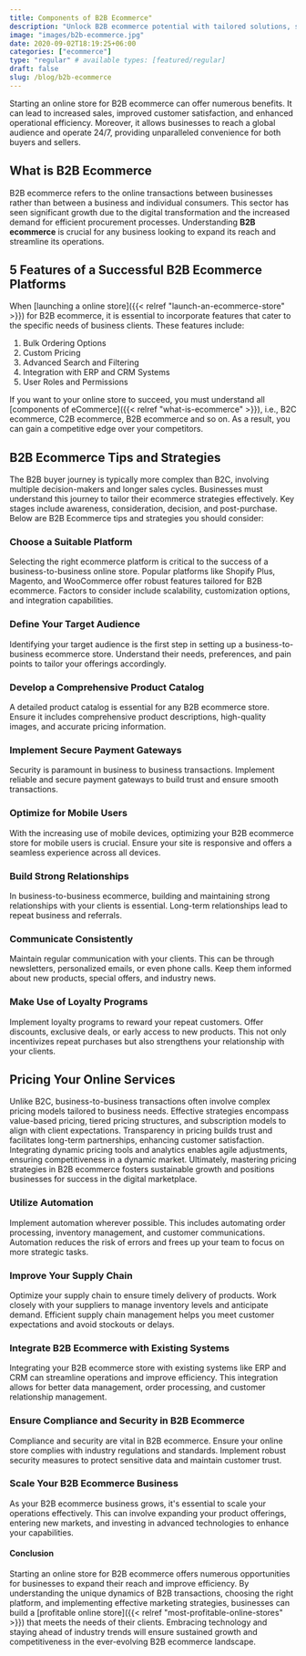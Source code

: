 ```yaml
---
title: Components of B2B Ecommerce"
description: "Unlock B2B ecommerce potential with tailored solutions, streamlining transactions and fostering collaboration, ensuring seamless operations and data security."
image: "images/b2b-ecommerce.jpg"
date: 2020-09-02T18:19:25+06:00
categories: ["ecommerce"]
type: "regular" # available types: [featured/regular]
draft: false
slug: /blog/b2b-ecommerce
---
```


Starting an online store for B2B ecommerce can offer numerous benefits. It can lead to increased sales, improved customer satisfaction, and enhanced operational efficiency. Moreover, it allows businesses to reach a global audience and operate 24/7, providing unparalleled convenience for both buyers and sellers.

## What is B2B Ecommerce

B2B ecommerce refers to the online transactions between businesses rather than between a business and individual consumers. This sector has seen significant growth due to the digital transformation and the increased demand for efficient procurement processes. Understanding **B2B ecommerce** is crucial for any business looking to expand its reach and streamline its operations.

## 5 Features of a Successful B2B Ecommerce Platforms

When [launching a online store]({{< relref "launch-an-ecommerce-store" >}}) for B2B ecommerce, it is essential to incorporate features that cater to the specific needs of business clients. These features include:

1. Bulk Ordering Options
2. Custom Pricing
3. Advanced Search and Filtering
4. Integration with ERP and CRM Systems
5. User Roles and Permissions

If you want to your online store to succeed, you must understand all [components of eCommerce]({{< relref "what-is-ecommerce" >}}), i.e., B2C ecommerce, C2B ecommerce, B2B ecommerce and so on. As a result, you can gain a competitive edge over your competitors.

## B2B Ecommerce Tips and Strategies

The B2B buyer journey is typically more complex than B2C, involving multiple decision-makers and longer sales cycles. Businesses must understand this journey to tailor their ecommerce strategies effectively. Key stages include awareness, consideration, decision, and post-purchase. Below are B2B Ecommerce tips and strategies you should consider:

### Choose a Suitable Platform

Selecting the right ecommerce platform is critical to the success of a business-to-business online store. Popular platforms like Shopify Plus, Magento, and WooCommerce offer robust features tailored for B2B ecommerce. Factors to consider include scalability, customization options, and integration capabilities.

### Define Your Target Audience

Identifying your target audience is the first step in setting up a business-to-business ecommerce store. Understand their needs, preferences, and pain points to tailor your offerings accordingly.

### Develop a Comprehensive Product Catalog

A detailed product catalog is essential for any B2B ecommerce store. Ensure it includes comprehensive product descriptions, high-quality images, and accurate pricing information.

### Implement Secure Payment Gateways

Security is paramount in business to business transactions. Implement reliable and secure payment gateways to build trust and ensure smooth transactions.

### Optimize for Mobile Users

With the increasing use of mobile devices, optimizing your B2B ecommerce store for mobile users is crucial. Ensure your site is responsive and offers a seamless experience across all devices.

### Build Strong Relationships

In business-to-business ecommerce, building and maintaining strong relationships with your clients is essential. Long-term relationships lead to repeat business and referrals.

### Communicate Consistently

Maintain regular communication with your clients. This can be through newsletters, personalized emails, or even phone calls. Keep them informed about new products, special offers, and industry news.

### Make Use of Loyalty Programs

Implement loyalty programs to reward your repeat customers. Offer discounts, exclusive deals, or early access to new products. This not only incentivizes repeat purchases but also strengthens your relationship with your clients.

## Pricing Your Online Services

Unlike B2C, business-to-business transactions often involve complex pricing models tailored to business needs. Effective strategies encompass value-based pricing, tiered pricing structures, and subscription models to align with client expectations. Transparency in pricing builds trust and facilitates long-term partnerships, enhancing customer satisfaction. Integrating dynamic pricing tools and analytics enables agile adjustments, ensuring competitiveness in a dynamic market. Ultimately, mastering pricing strategies in B2B ecommerce fosters sustainable growth and positions businesses for success in the digital marketplace.

### Utilize Automation

Implement automation wherever possible. This includes automating order processing, inventory management, and customer communications. Automation reduces the risk of errors and frees up your team to focus on more strategic tasks.

### Improve Your Supply Chain

Optimize your supply chain to ensure timely delivery of products. Work closely with your suppliers to manage inventory levels and anticipate demand. Efficient supply chain management helps you meet customer expectations and avoid stockouts or delays.

### Integrate B2B Ecommerce with Existing Systems

Integrating your B2B ecommerce store with existing systems like ERP and CRM can streamline operations and improve efficiency. This integration allows for better data management, order processing, and customer relationship management.

### Ensure Compliance and Security in B2B Ecommerce

Compliance and security are vital in B2B ecommerce. Ensure your online store complies with industry regulations and standards. Implement robust security measures to protect sensitive data and maintain customer trust.

### Scale Your B2B Ecommerce Business

As your B2B ecommerce business grows, it's essential to scale your operations effectively. This can involve expanding your product offerings, entering new markets, and investing in advanced technologies to enhance your capabilities.

#### Conclusion

Starting an online store for B2B ecommerce offers numerous opportunities for businesses to expand their reach and improve efficiency. By understanding the unique dynamics of B2B transactions, choosing the right platform, and implementing effective marketing strategies, businesses can build a [profitable online store]({{< relref "most-profitable-online-stores" >}}) that meets the needs of their clients. Embracing technology and staying ahead of industry trends will ensure sustained growth and competitiveness in the ever-evolving B2B ecommerce landscape.
